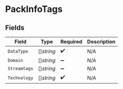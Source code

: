 # PackInfoTags


## Fields

| Field              | Type               | Required           | Description        |
| ------------------ | ------------------ | ------------------ | ------------------ |
| `DataType`         | []*string*         | :heavy_check_mark: | N/A                |
| `Domain`           | []*string*         | :heavy_minus_sign: | N/A                |
| `Streamtags`       | []*string*         | :heavy_minus_sign: | N/A                |
| `Technology`       | []*string*         | :heavy_check_mark: | N/A                |